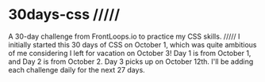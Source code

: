 # 30days-css /////
A 30-day challenge from FrontLoops.io to practice my CSS skills. /////
I initially started this 30 days of CSS on October 1, which was quite ambitious of me considering I left for vacation on October 3!
Day 1 is from October 1, and Day 2 is from October 2. Day 3 picks up on October 12th. I'll be adding each challenge daily for the next 27 days.
